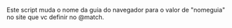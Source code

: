  Este script muda o nome da guia do navegador para o valor de "nomeguia" no site que vc definir no @match.

